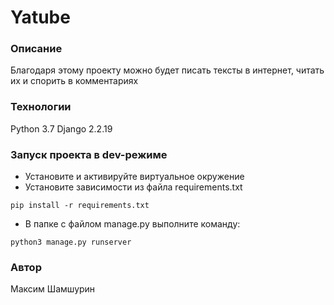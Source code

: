 # Yatube
### Описание
Благодаря этому проекту можно будет писать тексты в интернет, читать их и спорить в комментариях
### Технологии
Python 3.7
Django 2.2.19
### Запуск проекта в dev-режиме
- Установите и активируйте виртуальное окружение
- Установите зависимости из файла requirements.txt
```
pip install -r requirements.txt
``` 
- В папке с файлом manage.py выполните команду:
```
python3 manage.py runserver
```
### Автор
Максим Шамшурин